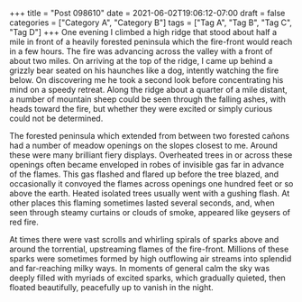 +++
title = "Post 098610"
date = 2021-06-02T19:06:12-07:00
draft = false
categories = ["Category A", "Category B"]
tags = ["Tag A", "Tag B", "Tag C", "Tag D"]
+++
One evening I climbed a high ridge that stood about half a mile in front of a heavily forested peninsula which the fire-front would reach in a few hours. The fire was advancing across the valley with a front of about two miles. On arriving at the top of the ridge, I came up behind a grizzly bear seated on his haunches like a dog, intently watching the fire below. On discovering me he took a second look before concentrating his mind on a speedy retreat. Along the ridge about a quarter of a mile distant, a number of mountain sheep could be seen through the falling ashes, with heads toward the fire, but whether they were excited or simply curious could not be determined.

The forested peninsula which extended from between two forested cañons had a number of meadow openings on the slopes closest to me. Around these were many brilliant fiery displays. Overheated trees in or across these openings often became enveloped in robes of invisible gas far in advance of the flames. This gas flashed and flared up before the tree blazed, and occasionally it convoyed the flames across openings one hundred feet or so above the earth. Heated isolated trees usually went with a gushing flash. At other places this flaming sometimes lasted several seconds, and, when seen through steamy curtains or clouds of smoke, appeared like geysers of red fire.

At times there were vast scrolls and whirling spirals of sparks above and around the torrential, upstreaming flames of the fire-front. Millions of these sparks were sometimes formed by high outflowing air streams into splendid and far-reaching milky ways. In moments of general calm the sky was deeply filled with myriads of excited sparks, which gradually quieted, then floated beautifully, peacefully up to vanish in the night.
